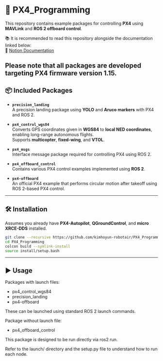 # 🚀 PX4_Programming

This repository contains example packages for controlling **PX4** using **MAVLink** and **ROS 2 offboard control**.

📚 It is recommended to read this repository alongside the documentation linked below:  
🔗 [Notion Documentation](https://juicy-beef-295.notion.site/PX4-1d04af2187bc80ef976cf3d4c5527ecf)

**Please note that all packages are developed targeting PX4 firmware version 1.15.**
---

## 📦 Included Packages

- **`precision_landing`**  
  A precision landing package using **YOLO** and **Aruco markers** with PX4 and ROS 2.

- **`px4_control_wgs84`**  
  Converts GPS coordinates given in **WGS84** to **local NED coordinates**, enabling long-range autonomous flights.  
  Supports **multicopter**, **fixed-wing**, and **VTOL**.

- **`px4_msgs`**  
  Interface message package required for controlling PX4 using ROS 2.

- **`px4_offboard_control`**  
  Contains various PX4 control examples implemented using **ROS 2**.

- **`px4-offboard`**  
  An official PX4 example that performs circular motion after takeoff using ROS 2-based PX4 control.

---

## 🛠️ Installation

Assumes you already have **PX4-Autopilot**, **QGroundControl**, and **micro XRCE-DDS** installed.

```bash
git clone --recursive https://github.com/kimhoyun-robotair/PX4_Programming.git
cd PX4_Programming
colcon build --symlink-install
source install/setup.bash
```

---

## ▶️ Usage
Packages with launch files:

- px4_control_wgs84
- precision_landing
- px4-offboard

These can be launched using standard ROS 2 launch commands.

Package without launch file:

- px4_offboard_control

This package is designed to be run directly via ros2 run.

Refer to the launch/ directory and the setup.py file to understand how to run each node.
